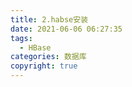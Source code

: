 ```yaml
---
title: 2.habse安装
date: 2021-06-06 06:27:35
tags:
  - HBase
categories: 数据库
copyright: true
---
```


